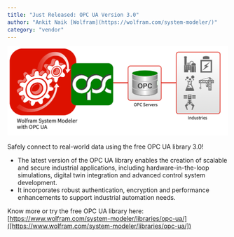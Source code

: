 ```yaml
---
title: "Just Released: OPC UA Version 3.0"
author: "Ankit Naik [Wolfram](https://wolfram.com/system-modeler/)"
category: "vendor"
---
```


![Alt text](OPCUA_SystemModeler.png 'OPC UA Library with System Modeler')

Safely connect to real-world data using the free OPC UA library 3.0! 

- The latest version of the OPC UA library enables the creation of scalable and secure industrial applications, including hardware-in-the-loop simulations, digital twin integration and advanced control system development. 
- It incorporates robust authentication, encryption and performance enhancements to support industrial automation needs. 

Know more or try the free OPC UA library here: [https://www.wolfram.com/system-modeler/libraries/opc-ua/]([https://www.wolfram.com/system-modeler/libraries/opc-ua/])
